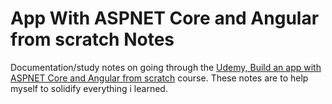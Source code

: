 <h1>App With ASPNET Core and Angular from scratch Notes</h1>
<p>Documentation/study notes on going through the 
  <a href="https://www.udemy.com/course/build-an-app-with-aspnet-core-and-angular-from-scratch/" target="blank">Udemy, Build an app with ASPNET Core and Angular from scratch</a> course. These notes are to help myself to solidify everything i learned.</p>
